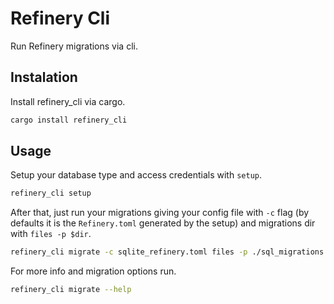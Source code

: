 # Refinery Cli

Run Refinery migrations via cli.

## Instalation
Install refinery_cli via cargo.

```sh
cargo install refinery_cli
```

## Usage
Setup your database type and access credentials with `setup`.

```sh
refinery_cli setup
```

After that, just run your migrations giving your config file with `-c` flag (by defaults it is the `Refinery.toml` generated by the setup) and migrations dir with `files -p $dir`.

```sh
refinery_cli migrate -c sqlite_refinery.toml files -p ./sql_migrations
```

For more info and migration options run.

```sh
refinery_cli migrate --help
```
